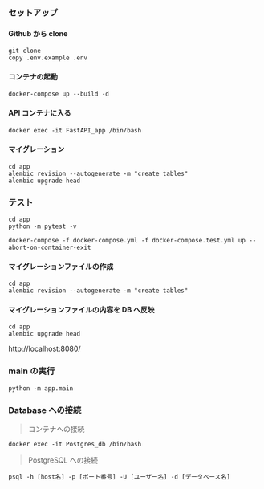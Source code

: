 ### セットアップ

#### Github から clone

```
git clone
copy .env.example .env
```

#### コンテナの起動

```
docker-compose up --build -d
```

#### API コンテナに入る

```
docker exec -it FastAPI_app /bin/bash
```

#### マイグレーション

```
cd app
alembic revision --autogenerate -m "create tables"
alembic upgrade head
```

### テスト

```
cd app
python -m pytest -v
```

```
docker-compose -f docker-compose.yml -f docker-compose.test.yml up --abort-on-container-exit
```

#### マイグレーションファイルの作成

```
cd app
alembic revision --autogenerate -m "create tables"
```

#### マイグレーションファイルの内容を DB へ反映

```
cd app
alembic upgrade head
```

http://localhost:8080/

### main の実行

```
python -m app.main
```

### Database への接続

> コンテナへの接続

```
docker exec -it Postgres_db /bin/bash
```

> PostgreSQL への接続

```
psql -h [host名] -p [ポート番号] -U [ユーザー名] -d [データベース名]
```
